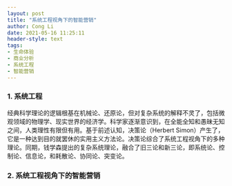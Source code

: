 ```yaml
---
layout: post
title: "系统工程视角下的智能营销"
author: Cong Li
date: 2021-05-16 11:25:11
header-style: text
tags:
- 生命体验
- 商业分析
- 系统工程
- 智能营销
---
```

### 1. 系统工程

经典科学理论的逻辑根基在机械论、还原论，但对复杂系统的解释不灵了，包括微观领域的物理学、现实世界的经济学。科学家逐渐意识到，在全能全知和愚昧无知之间，人类理性有限但有用。基于前述认知，决策论（Herbert Simon）产生了，它是一种达到目的就罢休的实用主义方法论。决策论综合了系统工程视角下的多种理论。同期，钱学森提出的复杂系统理论，融合了旧三论和新三论，即系统论、控制论、信息论，和耗散论、协同论、突变论。

### 2. 系统工程视角下的智能营销

